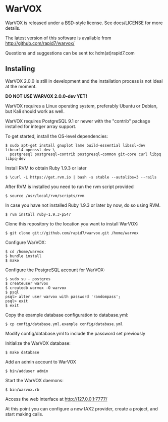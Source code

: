WarVOX
==
WarVOX is released under a BSD-style license. See docs/LICENSE for more details.

The latest version of this software is available from http://github.com/rapid7/warvox/

Questions and suggestions can be sent to:
 hdm(at)rapid7.com

Installing
--
WarVOX 2.0.0 is still in development and the installation process is not ideal at the moment.

**DO NOT USE WARVOX 2.0.0-dev YET!**

WarVOX requires a Linux operating system, preferably Ubuntu or Debian, but Kali should work as well.

WarVOX requires PostgreSQL 9.1 or newer with the "contrib" package installed for integer array support.

To get started, install the OS-level dependencies:

	$ sudo apt-get install gnuplot lame build-essential libssl-dev libcurl4-openssl-dev \ 
	  postgresql postgresql-contrib postgresql-common git-core curl libpq libpq-dev

Install RVM to obtain Ruby 1.9.3 or later

	$ \curl -L https://get.rvm.io | bash -s stable --autolibs=3 --rails

After RVM is installed you need to run the rvm script provided

	$ source /usr/local/rvm/scripts/rvm

In case you have not installed Ruby 1.9.3 or later by now, do so using RVM.

	$ rvm install ruby-1.9.3-p547
        
Clone this repository to the location you want to install WarVOX:

	$ git clone git://github.com/rapid7/warvox.git /home/warvox

Configure WarVOX:

	$ cd /home/warvox
	$ bundle install
	$ make

Configure the PostgreSQL account for WarVOX:

	$ sudo su - postgres
	$ createuser warvox
	$ createdb warvox -O warvox
	$ psql
	psql> alter user warvox with password 'randompass';
	psql> exit
	$ exit

Copy the example database configuration to database.yml:

	$ cp config/database.yml.example config/database.yml

Modify config/database.yml to include the password set previously

Initialize the WarVOX database:

	$ make database

Add an admin account to WarVOX

	$ bin/adduser admin

Start the WarVOX daemons:

	$ bin/warvox.rb 

Access the web interface at http://127.0.0.1:7777/

At this point you can configure a new IAX2 provider, create a project, and start making calls.
